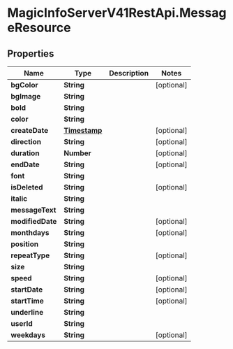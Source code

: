# MagicInfoServerV41RestApi.MessageResource

## Properties
Name | Type | Description | Notes
------------ | ------------- | ------------- | -------------
**bgColor** | **String** |  | [optional] 
**bgImage** | **String** |  | 
**bold** | **String** |  | 
**color** | **String** |  | 
**createDate** | [**Timestamp**](Timestamp.md) |  | [optional] 
**direction** | **String** |  | [optional] 
**duration** | **Number** |  | [optional] 
**endDate** | **String** |  | [optional] 
**font** | **String** |  | 
**isDeleted** | **String** |  | [optional] 
**italic** | **String** |  | 
**messageText** | **String** |  | 
**modifiedDate** | **String** |  | [optional] 
**monthdays** | **String** |  | [optional] 
**position** | **String** |  | 
**repeatType** | **String** |  | [optional] 
**size** | **String** |  | 
**speed** | **String** |  | [optional] 
**startDate** | **String** |  | [optional] 
**startTime** | **String** |  | [optional] 
**underline** | **String** |  | 
**userId** | **String** |  | 
**weekdays** | **String** |  | [optional] 


